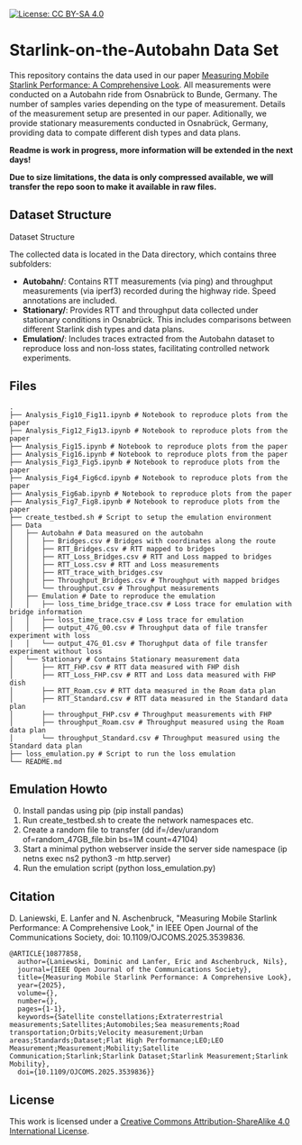 
[![License: CC BY-SA 4.0](https://img.shields.io/badge/License-CC%20BY--SA%204.0-lightgrey.svg)](https://creativecommons.org/licenses/by-sa/4.0/)
# Starlink-on-the-Autobahn Data Set
This repository contains the data used in our paper 
[Measuring Mobile Starlink Performance: A Comprehensive Look](https://ieeexplore.ieee.org/document/10877858). All measurements were conducted on a Autobahn ride from Osnabrück to Bunde, Germany. The number of samples varies depending on the type of measurement. Details of the measurement setup are presented in our paper. Aditionally, we provide stationary measurements conducted in Osnabrück, Germany, providing data to compate different dish types and data plans.

**Readme is work in progress, more information will be extended in the next days!**

**Due to size limitations, the data is only compressed available, we will transfer the repo soon to make it available in raw files.** 

## Dataset Structure
Dataset Structure

The collected data is located in the Data directory, which contains three subfolders:

* **Autobahn/**: Contains RTT measurements (via ping) and throughput measurements (via iperf3) recorded during the highway ride. Speed annotations are included.
* **Stationary/**: Provides RTT and throughput data collected under stationary conditions in Osnabrück. This includes comparisons between different Starlink dish types and data plans.
* **Emulation/**: Includes traces extracted from the Autobahn dataset to reproduce loss and non-loss states, facilitating controlled network experiments.



## Files
```
.
├── Analysis_Fig10_Fig11.ipynb # Notebook to reproduce plots from the paper
├── Analysis_Fig12_Fig13.ipynb # Notebook to reproduce plots from the paper
├── Analysis_Fig15.ipynb # Notebook to reproduce plots from the paper
├── Analysis_Fig16.ipynb # Notebook to reproduce plots from the paper
├── Analysis_Fig3_Fig5.ipynb # Notebook to reproduce plots from the paper
├── Analysis_Fig4_Fig6cd.ipynb # Notebook to reproduce plots from the paper
├── Analysis_Fig6ab.ipynb # Notebook to reproduce plots from the paper
├── Analysis_Fig7_Fig8.ipynb # Notebook to reproduce plots from the paper
├── create_testbed.sh # Script to setup the emulation environment
├── Data
│   ├── Autobahn # Data measured on the autobahn
│   │   ├── Bridges.csv # Bridges with coordinates along the route
│   │   ├── RTT_Bridges.csv # RTT mapped to bridges
│   │   ├── RTT_Loss_Bridges.csv # RTT and Loss mapped to bridges
│   │   ├── RTT_Loss.csv # RTT and Loss measurements
│   │   ├── RTT_trace_with_bridges.csv
│   │   ├── Throughput_Bridges.csv # Throughput with mapped bridges
│   │   └── throughput.csv # Throughput measurements
│   ├── Emulation # Date to reproduce the emulation
│   │   ├── loss_time_bridge_trace.csv # Loss trace for emulation with bridge information
│   │   ├── loss_time_trace.csv # Loss trace for emulation
│   │   ├── output_47G_00.csv # Throughput data of file transfer experiment with loss
│   │   └── output_47G_01.csv # Thorughput data of file transfer experiment without loss
│   └── Stationary # Contains Stationary measurement data
│       ├── RTT_FHP.csv # RTT data measured with FHP dish
│       ├── RTT_Loss_FHP.csv # RTT and Loss data measured with FHP dish
│       ├── RTT_Roam.csv # RTT data measured in the Roam data plan
│       ├── RTT_Standard.csv # RTT data measured in the Standard data plan
│       ├── throughput_FHP.csv # Throughput measurements with FHP
│       ├── throughput_Roam.csv # Throughput measured using the Roam data plan
│       └── throughput_Standard.csv # Throughput measured using the Standard data plan
├── loss_emulation.py # Script to run the loss emulation
└── README.md
``` 

## Emulation Howto
0. Install pandas using pip (pip install pandas)
1. Run create\_testbed.sh to create the network namespaces etc.
2. Create a random file to transfer (dd if=/dev/urandom of=random\_47GB\_file.bin bs=1M count=47104)
3. Start a minimal python webserver inside the server side namespace (ip netns exec ns2 python3 -m http.server)
4. Run the emulation script (python loss\_emulation.py)


## Citation 
D. Laniewski, E. Lanfer and N. Aschenbruck, "Measuring Mobile Starlink Performance: A Comprehensive Look," in IEEE Open Journal of the Communications Society, doi: 10.1109/OJCOMS.2025.3539836.

```
@ARTICLE{10877858,
  author={Laniewski, Dominic and Lanfer, Eric and Aschenbruck, Nils},
  journal={IEEE Open Journal of the Communications Society}, 
  title={Measuring Mobile Starlink Performance: A Comprehensive Look}, 
  year={2025},
  volume={},
  number={},
  pages={1-1},
  keywords={Satellite constellations;Extraterrestrial measurements;Satellites;Automobiles;Sea measurements;Road transportation;Orbits;Velocity measurement;Urban areas;Standards;Dataset;Flat High Performance;LEO;LEO Measurement;Measurement;Mobility;Satellite Communication;Starlink;Starlink Dataset;Starlink Measurement;Starlink Mobility},
  doi={10.1109/OJCOMS.2025.3539836}}

```
## License
This work is licensed under a [Creative Commons Attribution-ShareAlike 4.0 International License](https://creativecommons.org/licenses/by-sa/4.0/).



